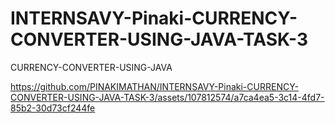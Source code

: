 # INTERNSAVY-Pinaki-CURRENCY-CONVERTER-USING-JAVA-TASK-3
CURRENCY-CONVERTER-USING-JAVA


https://github.com/PINAKIMATHAN/INTERNSAVY-Pinaki-CURRENCY-CONVERTER-USING-JAVA-TASK-3/assets/107812574/a7ca4ea5-3c14-4fd7-85b2-30d73cf244fe

